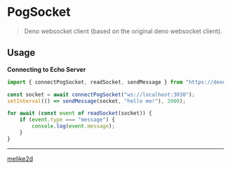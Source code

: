 # PogSocket

> Deno websocket client (based on the original deno websocket client).

## Usage

**Connecting to Echo Server**

```ts
import { connectPogSocket, readSocket, sendMessage } from "https://deno.land/x/pogsocket/mod.ts";

const socket = await connectPogSocket("ws://localhost:3030");
setInterval(() => sendMessage(socket, "hello me!"), 2000);

for await (const event of readSocket(socket)) {
    if (event.type === "message") {
        console.log(event.message);
    }
}
```

---

[melike2d](https://dimensional.fun)